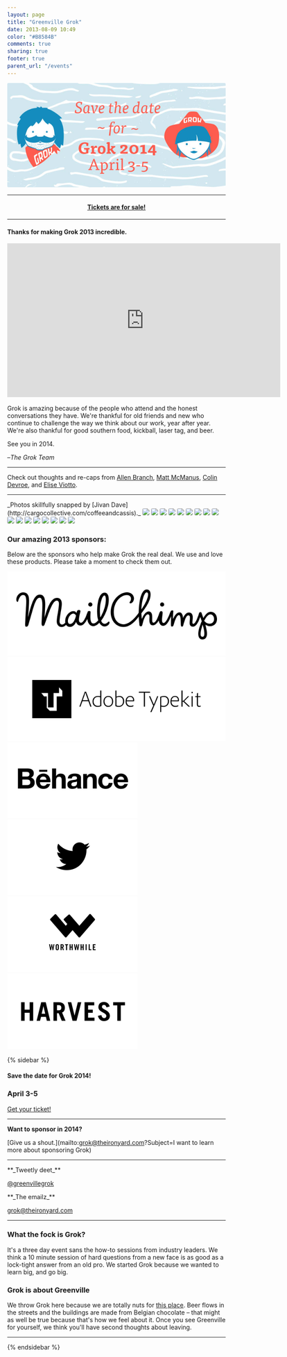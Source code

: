 ```yaml
---
layout: page
title: "Greenville Grok"
date: 2013-08-09 10:49
color: "#B8584B"
comments: true
sharing: true
footer: true
parent_url: "/events"
---
```


<img src="/images/events/grok/grok2014-save-the-date.jpg" style="border-radius: 3px;">

---

<h4 style="text-align: center;"> <a href="https://tito.io/the-iron-yard/Grok-2014">Tickets are for sale!</a> </h4>

---

#### Thanks for making Grok 2013 incredible.

<div class="video-container">
<iframe src="http://player.vimeo.com/video/69313375" width="630" height="354" frameborder="0" webkitAllowFullScreen mozallowfullscreen allowFullScreen></iframe>
</div>

<p>Grok is amazing because of the people who attend and the honest conversations they have. We're thankful for old friends and new who continue to challenge the way we think about our work, year after year. We're also thankful for good southern food, kickball, laser tag, and beer.

See you in 2014.

–_The Grok Team_

* * *

Check out thoughts and re-caps from [Allen Branch](https://lessaccounting.com/blog/why-greenville-grok-was-a-great-tech-conference/), [Matt McManus](http://mattmcman.us/2013/06/greenville-grok-2013-its-about-the-people-dummy/), [Colin Devroe](http://colin.getbarley.com/blog/2662/greenville-grok-was-different-and-better), and [Elise Viotto](http://www.elyseviotto.com/en/2013/thoughts-about-grok-2013/).

* * *

<p>_Photos skillfully snapped by [Jivan Dave](http://cargocollective.com/coffeeandcassis)._

<img src="http://i.imgur.com/bxNnp9L.jpg" style="border-radius: 3px;">

<img src="http://i.imgur.com/UBsFtyT.jpg" style="border-radius: 3px;">

<img src="http://i.imgur.com/OZfZNIM.jpg" style="border-radius: 3px;">

<img src="http://i.imgur.com/HS1zd8g.jpg" style="border-radius: 3px;">

<img src="http://i.imgur.com/HEP1khJ.jpg" style="border-radius: 3px;">

<img src="http://i.imgur.com/PAewI0f.jpg" style="border-radius: 3px;">

<img src="http://i.imgur.com/E9WzFja.jpg" style="border-radius: 3px;">

<img src="http://i.imgur.com/IlNFk4C.jpg" style="border-radius: 3px;">

<img src="http://i.imgur.com/7wc6Nqx.jpg" style="border-radius: 3px;">

<img src="http://i.imgur.com/pwVHPqW.jpg" style="border-radius: 3px;">

<img src="http://i.imgur.com/h5lsz2i.jpg" style="border-radius: 3px;">

<img src="http://i.imgur.com/xfuh5OZ.jpg" style="border-radius: 3px;">

<img src="http://i.imgur.com/2W0ohNT.jpg" style="border-radius: 3px;">

<img src="http://i.imgur.com/GkVkfSp.jpg" style="border-radius: 3px;">

<img src="http://i.imgur.com/Gh5BHie.jpg" style="border-radius: 3px;">

<img src="http://i.imgur.com/DFZgcLP.jpg" style="border-radius: 3px;">

<img src="http://i.imgur.com/7cbjJ89.jpg" style="border-radius: 3px;">

### Our amazing 2013 sponsors:

Below are the sponsors who help make Grok the real deal. We use and love these products. Please take a moment to check them out.

[![](/images/events/grok/sponsors/mailchimp.png)](http://www.mailchimp.com)
[![](/images/events/grok/sponsors/typekit.png)](http://www.typekit.com)
[![](/images/events/grok/sponsors/behance.png)](http://www.behance.com)   [![](/images/events/grok/sponsors/twitter.png)](http://www.twitter.com)
[![](/images/events/grok/sponsors/worthwhile.png)](http://www.worthwhile.com)   [![](/images/events/grok/sponsors/harvest.png)](http://www.getharvest.com)

  {% sidebar %}

#### Save the date for Grok 2014!

### April 3-5

<a href="https://tito.io/the-iron-yard/Grok-2014" class="button">Get your ticket!</a>

* * *

**Want to sponsor in 2014?**

[Give us a shout.](mailto:grok@theironyard.com?Subject=I want to learn more about sponsoring Grok)

* * *

<p>**_Tweetly deet_**

[@greenvillegrok](http://twitter.com/greenvillegrok)
<p>**_The emailz_**

[grok@theironyard.com](mailto:grok@theironyard.com)

* * *

### What the fock is Grok?

It's a three day event sans the how-to sessions from industry leaders. We think a 10 minute session of hard questions from a new face is as good as a lock-tight answer from an old pro. We started Grok because we wanted to learn big, and go big.

###  Grok is about Greenville

We throw Grok here because we are totally nuts for [this place](http://www.theironyard.com/upstate/greenville). Beer flows in the streets and the buildings are made from Belgian chocolate – that might as well be true because that's how we feel about it. Once you see Greenville for yourself, we think you'll have second thoughts about leaving.

* * *

  {% endsidebar %}
